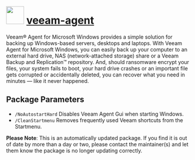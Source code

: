 # <img src="https://cdn.jsdelivr.net/gh/mkevenaar/chocolatey-packages@1aa81f0b9fe0360a5736ecb9fa164bb3eb68cc35/icons/veeam-agent.png" width="48" height="48"/> [veeam-agent](https://community.chocolatey.org/packages/veeam-agent)


Veeam® Agent for Microsoft Windows provides a simple solution for backing up Windows-based servers, desktops and laptops. With Veeam Agent for Microsoft Windows, you can easily back up your computer to an external hard drive, NAS (network-attached storage) share or a Veeam Backup and Replication™ repository. And, should ransomware encrypt your files, your system fails to boot, your hard drive crashes or an important file gets corrupted or accidentally deleted, you can recover what you need in minutes — like it never happened.

## Package Parameters

- `/NoAutostartHard` Disables Veeam Agent Gui when starting Windows.
- `/CleanStartmenu` Removes frequently used Veeam shortcuts from the Startmenu.

**Please Note**: This is an automatically updated package. If you find it is
out of date by more than a day or two, please contact the maintainer(s) and
let them know the package is no longer updating correctly.
